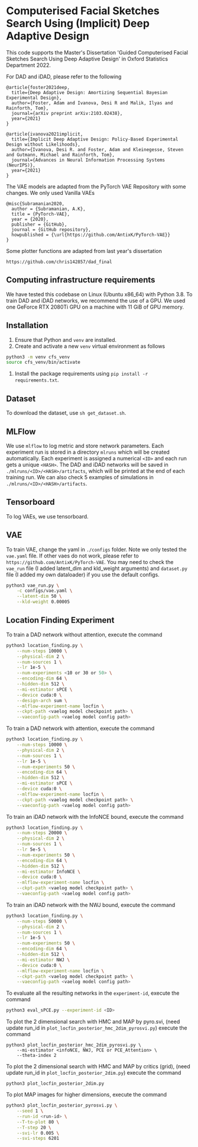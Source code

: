 # Computerised Facial Sketches Search Using (Implicit) Deep Adaptive Design
This code supports the Master's Dissertation 'Guided Computerised Facial Sketches Search Using Deep Adaptive Design' in Oxford Statistics Department 2022.

For DAD and iDAD, please refer to the following

```
@article{foster2021deep,
  title={Deep Adaptive Design: Amortizing Sequential Bayesian Experimental Design},
  author={Foster, Adam and Ivanova, Desi R and Malik, Ilyas and Rainforth, Tom},
  journal={arXiv preprint arXiv:2103.02438},
  year={2021}
}
```

```
@article{ivanova2021implicit,
  title={Implicit Deep Adaptive Design: Policy-Based Experimental Design without Likelihoods},
  author={Ivanova, Desi R. and Foster, Adam and Kleinegesse, Steven and Gutmann, Michael and Rainforth, Tom},
  journal={Advances in Neural Information Processing Systems (NeurIPS)},
  year={2021}
}
```

The VAE models are adapted from the PyTorch VAE Repository with some changes. We only used Vanilla VAEs

```
@misc{Subramanian2020,
  author = {Subramanian, A.K},
  title = {PyTorch-VAE},
  year = {2020},
  publisher = {GitHub},
  journal = {GitHub repository},
  howpublished = {\url{https://github.com/AntixK/PyTorch-VAE}}
}
```

Some plotter functions are adapted from last year's dissertation

```
https://github.com/chris142857/dad_final
```


## Computing infrastructure requirements
We have tested this codebase on Linux (Ubuntu x86_64) with Python 3.8.
To train DAD and iDAD networks, we recommend the use of a GPU. We used one GeForce RTX 2080Ti GPU on a machine with 11 GiB of GPU memory.

## Installation
1. Ensure that Python and `venv` are installed.
1. Create and activate a new `venv` virtual environment as follows
```bash
python3 -m venv cfs_venv
source cfs_venv/bin/activate
```
1. Install the package requirements using `pip install -r requirements.txt`.

## Dataset
To download the dataset, use `sh get_dataset.sh`.

## MLFlow
We use `mlflow` to log metric and store network parameters. Each experiment run is stored in
a directory `mlruns` which will be created automatically. Each experiment is assigned a
numerical `<ID>` and each run gets a unique `<HASH>`. The DAD and iDAD networks will be saved in
`./mlruns/<ID>/<HASH>/artifacts`, which will be printed at the end of each training run. 
We can also check 5 examples of simulations in `./mlruns/<ID>/<HASH>/artifacts`.

## Tensorboard
To log VAEs, we use tensorboard.

## VAE
To train VAE, change the yaml in `./configs` folder. Note we only tested the `vae.yaml` file. 
If other vaes do not work, please refer to `https://github.com/AntixK/PyTorch-VAE`. 
You may need to check the `vae_run` file (I added latent_dim and kld_weight arguments) 
and `dataset.py` file (I added my own dataloader) if you use the default configs.
```bash
python3 vae_run.py \
    -c configs/vae.yaml \
    --latent-dim 50 \
    --kld-weight 0.00005
```

## Location Finding Experiment

To train a DAD network without attention, execute the command
```bash
python3 location_finding.py \
    --num-steps 10000 \
    --physical-dim 2 \
    --num-sources 1 \
    --lr 1e-5 \
    --num-experiments <10 or 30 or 50> \
    --encoding-dim 64 \
    --hidden-dim 512 \
    --mi-estimator sPCE \
    --device cuda:0 \
    --design-arch sum \
    --mlflow-experiment-name locfin \
    --ckpt-path <vaelog model checkpoint path> \
    --vaeconfig-path <vaelog model config path>
```

To train a DAD network with attention, execute the command
```bash
python3 location_finding.py \
    --num-steps 10000 \
    --physical-dim 2 \
    --num-sources 1 \
    --lr 1e-5 \
    --num-experiments 50 \
    --encoding-dim 64 \
    --hidden-dim 512 \
    --mi-estimator sPCE \
    --device cuda:0 \
    --mlflow-experiment-name locfin \
    --ckpt-path <vaelog model checkpoint path> \
    --vaeconfig-path <vaelog model config path>
```

To train an iDAD network with the InfoNCE bound, execute the command
```bash
python3 location_finding.py \
    --num-steps 20000 \
    --physical-dim 2 \
    --num-sources 1 \
    --lr 5e-5 \
    --num-experiments 50 \
    --encoding-dim 64 \
    --hidden-dim 512 \
    --mi-estimator InfoNCE \
    --device cuda:0 \
    --mlflow-experiment-name locfin \
    --ckpt-path <vaelog model checkpoint path> \
    --vaeconfig-path <vaelog model config path>
```

To train an iDAD network with the NWJ bound, execute the command
```bash
python3 location_finding.py \
    --num-steps 50000 \
    --physical-dim 2 \
    --num-sources 1 \
    --lr 1e-5 \
    --num-experiments 50 \
    --encoding-dim 64 \
    --hidden-dim 512 \
    --mi-estimator NWJ \
    --device cuda:0 \
    --mlflow-experiment-name locfin \
    --ckpt-path <vaelog model checkpoint path> \
    --vaeconfig-path <vaelog model config path>
```

To evaluate all the resulting networks in the `experiment-id`, execute the command
```bash
python3 eval_sPCE.py --experiment-id <ID>
```

To plot the 2 dimensional search with HMC and MAP by pyro.svi, (need update run_id in `plot_locfin_posterior_hmc_2dim_pyrosvi.py`) execute the command
```
python3 plot_locfin_posterior_hmc_2dim_pyrosvi.py \
    --mi-estimator <infoNCE, NWJ, PCE or PCE_Attention> \
    --theta-index 2
```

To plot the 2 dimensional search with HMC and MAP by critics (grid), (need update run_id in `plot_locfin_posterior_2dim.py`) execute the command
```
python3 plot_locfin_posterior_2dim.py 
```

To plot MAP images for higher dimensions, execute the command
```bash
python3 plot_locfin_posterior_pyrosvi.py \
    --seed 1 \
    --run-id <run-id> \
    --T-to-plot 80 \
    --T-step 20 \
    --svi-lr 0.005 \
    --svi-steps 6201
```
